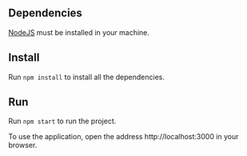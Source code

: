 ## Dependencies
[NodeJS](https://nodejs.org/en/) must be installed in your machine.

## Install

Run `npm install` to install all the dependencies.

## Run

Run `npm start` to run the project.

To use the application, open the address http://localhost:3000 in your browser.
